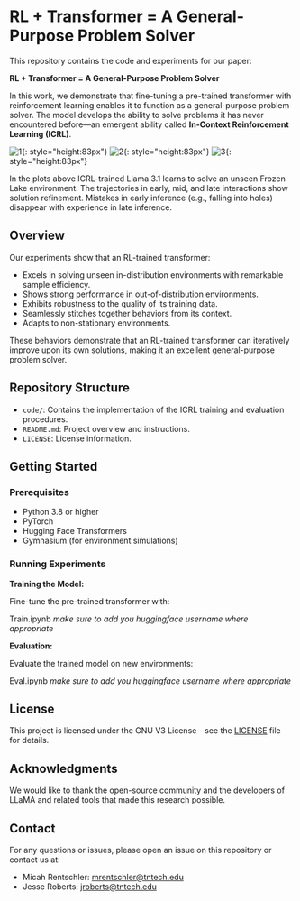 # RL + Transformer = A General-Purpose Problem Solver

This repository contains the code and experiments for our paper:

**RL + Transformer = A General-Purpose Problem Solver**

In this work, we demonstrate that fine-tuning a pre-trained transformer with reinforcement learning enables it to function as a general-purpose problem solver. The model develops the ability to solve problems it has never encountered before—an emergent ability called **In-Context Reinforcement Learning (ICRL)**.

![1](https://github.com/user-attachments/assets/1149bcde-7c2f-4023-90e3-3b5fb5e2cb55){: style="height:83px"}
![2](https://github.com/user-attachments/assets/5266fe98-74ac-4ca1-98e1-5437f5ac0861){: style="height:83px"}
![3](https://github.com/user-attachments/assets/3359f7ab-34de-4755-b38f-e292cd5edc24){: style="height:83px"}

In the plots above ICRL-trained Llama 3.1 learns to solve an unseen Frozen
Lake environment. The trajectories in early, mid, and late
interactions show solution refinement. Mistakes in early inference
(e.g., falling into holes) disappear with experience in late inference.

## Overview

Our experiments show that an RL-trained transformer:

- Excels in solving unseen in-distribution environments with remarkable sample efficiency.
- Shows strong performance in out-of-distribution environments.
- Exhibits robustness to the quality of its training data.
- Seamlessly stitches together behaviors from its context.
- Adapts to non-stationary environments.

These behaviors demonstrate that an RL-trained transformer can iteratively improve upon its own solutions, making it an excellent general-purpose problem solver.


## Repository Structure

- `code/`: Contains the implementation of the ICRL training and evaluation procedures.
- `README.md`: Project overview and instructions.
- `LICENSE`: License information.


## Getting Started


### Prerequisites

- Python 3.8 or higher
- PyTorch
- Hugging Face Transformers
- Gymnasium (for environment simulations)


### Running Experiments


**Training the Model:**

Fine-tune the pre-trained transformer with:

Train.ipynb *make sure to add you huggingface username where appropriate*


**Evaluation:**

Evaluate the trained model on new environments:

Eval.ipynb *make sure to add you huggingface username where appropriate*


## License

This project is licensed under the GNU V3 License - see the [LICENSE](LICENSE) file for details.


## Acknowledgments

We would like to thank the open-source community and the developers of LLaMA and related tools that made this research possible.


## Contact

For any questions or issues, please open an issue on this repository or contact us at:

- Micah Rentschler: [mrentschler@tntech.edu](mailto:mrentschler@tntech.edu)
- Jesse Roberts: [jroberts@tntech.edu](mailto:jroberts@tntech.edu)


